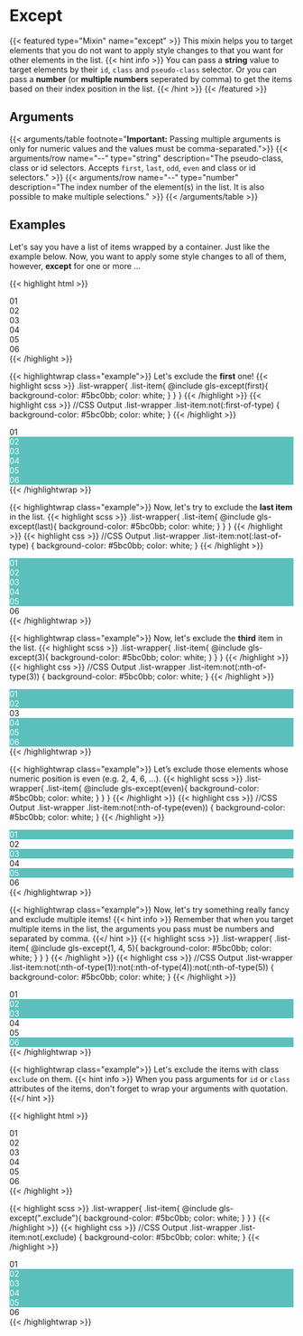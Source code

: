 # Except

{{< featured type="Mixin" name="except" >}}
This mixin helps you to target elements that you do not want to apply style changes to that you want for other elements in the list.
{{< hint info >}}
You can pass a **string** value to target elements by their `id`, `class` and `pseudo-class` selector. Or you can pass a **number** (or **multiple numbers** seperated by comma) to get the items based on their index position in the list.
{{< /hint >}}
{{< /featured >}}

## Arguments

{{< arguments/table footnote="**Important:** Passing multiple arguments is only for numeric values and the values must be comma-separated.">}}
    {{< arguments/row name="--" type="string" description="The pseudo-class, class or id selectors. Accepts `first`, `last`, `odd`, `even` and class or id selectors." >}}
    {{< arguments/row name="--" type="number" description="The index number of the element(s) in the list. It is also possible to make multiple selections." >}}
{{< /arguments/table >}}

## Examples

Let's say you have a list of items wrapped by a container. Just like the example below. Now, you want to apply some style changes to all of them, however, **except** for one or more ...

{{< highlight html >}}
<div class="list-wrapper">
    <div class="list-item">01</div>
    <div class="list-item">02</div>
    <div class="list-item">03</div>
    <div class="list-item">04</div>
    <div class="list-item">05</div>
    <div class="list-item">06</div>
</div>
{{< /highlight >}}

{{< highlightwrap class="example">}}
Let's exclude the **first** one!
{{< highlight scss >}}
.list-wrapper{
    .list-item{
        @include gls-except(first){
            background-color: #5bc0bb;
            color: white;
        }
    }
}
{{< /highlight >}}
{{< highlight css >}}
//CSS Output
.list-wrapper .list-item:not(:first-of-type) {
    background-color: #5bc0bb;
    color: white;
}
{{< /highlight >}}
<style>
.list-wrapper.example01 .list-item:not(:first-of-type) {
    background-color: #5bc0bb;
    color: white;
}
</style>
<div class="list-wrapper example01">
    <div class="list-item">01</div>
    <div class="list-item">02</div>
    <div class="list-item">03</div>
    <div class="list-item">04</div>
    <div class="list-item">05</div>
    <div class="list-item">06</div>
</div>
{{< /highlightwrap >}}

{{< highlightwrap class="example">}}
Now, let's try to exclude the **last item** in the list.
{{< highlight scss >}}
.list-wrapper{
    .list-item{
        @include gls-except(last){
            background-color: #5bc0bb;
            color: white;
        }
    }
}
{{< /highlight >}}
{{< highlight css >}}
//CSS Output
.list-wrapper .list-item:not(:last-of-type) {
    background-color: #5bc0bb;
    color: white;
}
{{< /highlight >}}
<style>
.list-wrapper.example02 .list-item:not(:last-of-type) {
    background-color: #5bc0bb;
    color: white;
}
</style>
<div class="list-wrapper example02">
    <div class="list-item">01</div>
    <div class="list-item">02</div>
    <div class="list-item">03</div>
    <div class="list-item">04</div>
    <div class="list-item">05</div>
    <div class="list-item">06</div>
</div>
{{< /highlightwrap >}}


{{< highlightwrap class="example">}}
Now, let's exclude the **third** item in the list.
{{< highlight scss >}}
.list-wrapper{
    .list-item{
        @include gls-except(3){
            background-color: #5bc0bb;
            color: white;
        }
    }
}
{{< /highlight >}}
{{< highlight css >}}
//CSS Output
.list-wrapper .list-item:not(:nth-of-type(3)) {
    background-color: #5bc0bb;
    color: white;
}
{{< /highlight >}}
<style>
.list-wrapper.example03 .list-item:not(:nth-of-type(3)) {
    background-color: #5bc0bb;
    color: white;
}
</style>
<div class="list-wrapper example03">
    <div class="list-item">01</div>
    <div class="list-item">02</div>
    <div class="list-item">03</div>
    <div class="list-item">04</div>
    <div class="list-item">05</div>
    <div class="list-item">06</div>
</div>
{{< /highlightwrap >}}

{{< highlightwrap class="example">}}
Let’s exclude those elements whose numeric position is even (e.g. 2, 4, 6, ...).
{{< highlight scss >}}
.list-wrapper{
    .list-item{
        @include gls-except(even){
            background-color: #5bc0bb;
            color: white;
        }
    }
}
{{< /highlight >}}
{{< highlight css >}}
//CSS Output
.list-wrapper .list-item:not(:nth-of-type(even)) {
    background-color: #5bc0bb;
    color: white;
}
{{< /highlight >}}
<style>
.list-wrapper.example04 .list-item:not(:nth-of-type(even)) {
    background-color: #5bc0bb;
    color: white;
}
</style>
<div class="list-wrapper example04">
    <div class="list-item">01</div>
    <div class="list-item">02</div>
    <div class="list-item">03</div>
    <div class="list-item">04</div>
    <div class="list-item">05</div>
    <div class="list-item">06</div>
</div>
{{< /highlightwrap >}}

{{< highlightwrap class="example">}}
Now, let's try something really fancy and exclude multiple items!
{{< hint info >}}
Remember that when you target multiple items in the list, the arguments you pass must be numbers and separated by comma.
{{</ hint >}}
{{< highlight scss >}}
.list-wrapper{
    .list-item{
        @include gls-except(1, 4, 5){
            background-color: #5bc0bb;
            color: white;
        }
    }
}
{{< /highlight >}}
{{< highlight css >}}
//CSS Output
.list-wrapper .list-item:not(:nth-of-type(1)):not(:nth-of-type(4)):not(:nth-of-type(5)) {
    background-color: #5bc0bb;
    color: white;
}
{{< /highlight >}}
<style>
.list-wrapper.example05 .list-item:not(:nth-of-type(1)):not(:nth-of-type(4)):not(:nth-of-type(5)) {
    background-color: #5bc0bb;
    color: white;
}
</style>
<div class="list-wrapper example05">
    <div class="list-item">01</div>
    <div class="list-item">02</div>
    <div class="list-item">03</div>
    <div class="list-item">04</div>
    <div class="list-item">05</div>
    <div class="list-item">06</div>
</div>
{{< /highlightwrap >}}

{{< highlightwrap class="example">}}
Let's exclude the items with class `exclude` on them.
{{< hint info >}}
When you pass arguments for `id` or `class` attributes of the items, don't forget to wrap your arguments with quotation. 
{{</ hint >}}

{{< highlight html >}}
<div class="list-wrapper">
    <div class="list-item exclude">01</div>
    <div class="list-item">02</div>
    <div class="list-item">03</div>
    <div class="list-item">04</div>
    <div class="list-item">05</div>
    <div class="list-item exclude">06</div>
</div>
{{< /highlight >}}

{{< highlight scss >}}
.list-wrapper{
    .list-item{
        @include gls-except(".exclude"){
            background-color: #5bc0bb;
            color: white;
        }
    }
}
{{< /highlight >}}
{{< highlight css >}}
//CSS Output
.list-wrapper .list-item:not(.exclude) {
    background-color: #5bc0bb;
    color: white;
}
{{< /highlight >}}
<style>
.list-wrapper.example06 .list-item:not(.exclude) {
    background-color: #5bc0bb;
    color: white;
}
</style>
<div class="list-wrapper example06">
    <div class="list-item exclude">01</div>
    <div class="list-item">02</div>
    <div class="list-item">03</div>
    <div class="list-item">04</div>
    <div class="list-item">05</div>
    <div class="list-item exclude">06</div>
</div>
{{< /highlightwrap >}}

